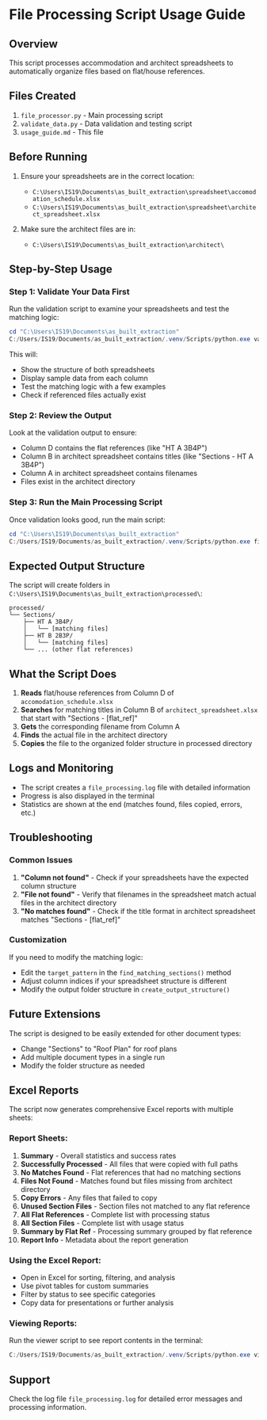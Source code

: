 # File Processing Script Usage Guide

## Overview
This script processes accommodation and architect spreadsheets to automatically organize files based on flat/house references.

## Files Created
1. `file_processor.py` - Main processing script
2. `validate_data.py` - Data validation and testing script
3. `usage_guide.md` - This file

## Before Running
1. Ensure your spreadsheets are in the correct location:
   - `C:\Users\IS19\Documents\as_built_extraction\spreadsheet\accomodation_schedule.xlsx`
   - `C:\Users\IS19\Documents\as_built_extraction\spreadsheet\architect_spreadsheet.xlsx`

2. Make sure the architect files are in:
   - `C:\Users\IS19\Documents\as_built_extraction\architect\`

## Step-by-Step Usage

### Step 1: Validate Your Data First
Run the validation script to examine your spreadsheets and test the matching logic:

```powershell
cd "C:\Users\IS19\Documents\as_built_extraction"
C:/Users/IS19/Documents/as_built_extraction/.venv/Scripts/python.exe validate_data.py
```

This will:
- Show the structure of both spreadsheets
- Display sample data from each column
- Test the matching logic with a few examples
- Check if referenced files actually exist

### Step 2: Review the Output
Look at the validation output to ensure:
- Column D contains the flat references (like "HT A 3B4P")
- Column B in architect spreadsheet contains titles (like "Sections - HT A 3B4P")
- Column A in architect spreadsheet contains filenames
- Files exist in the architect directory

### Step 3: Run the Main Processing Script
Once validation looks good, run the main script:

```powershell
cd "C:\Users\IS19\Documents\as_built_extraction"
C:/Users/IS19/Documents/as_built_extraction/.venv/Scripts/python.exe file_processor.py
```

## Expected Output Structure
The script will create folders in `C:\Users\IS19\Documents\as_built_extraction\processed\`:

```
processed/
└── Sections/
    ├── HT A 3B4P/
    │   └── [matching files]
    ├── HT B 2B3P/
    │   └── [matching files]
    └── ... (other flat references)
```

## What the Script Does
1. **Reads** flat/house references from Column D of `accomodation_schedule.xlsx`
2. **Searches** for matching titles in Column B of `architect_spreadsheet.xlsx` that start with "Sections - [flat_ref]"
3. **Gets** the corresponding filename from Column A
4. **Finds** the actual file in the architect directory
5. **Copies** the file to the organized folder structure in processed directory

## Logs and Monitoring
- The script creates a `file_processing.log` file with detailed information
- Progress is also displayed in the terminal
- Statistics are shown at the end (matches found, files copied, errors, etc.)

## Troubleshooting

### Common Issues
1. **"Column not found"** - Check if your spreadsheets have the expected column structure
2. **"File not found"** - Verify that filenames in the spreadsheet match actual files in the architect directory
3. **"No matches found"** - Check if the title format in architect spreadsheet matches "Sections - [flat_ref]"

### Customization
If you need to modify the matching logic:
- Edit the `target_pattern` in the `find_matching_sections()` method
- Adjust column indices if your spreadsheet structure is different
- Modify the output folder structure in `create_output_structure()`

## Future Extensions
The script is designed to be easily extended for other document types:
- Change "Sections" to "Roof Plan" for roof plans
- Add multiple document types in a single run
- Modify the folder structure as needed

## Excel Reports
The script now generates comprehensive Excel reports with multiple sheets:

### Report Sheets:
1. **Summary** - Overall statistics and success rates
2. **Successfully Processed** - All files that were copied with full paths
3. **No Matches Found** - Flat references that had no matching sections
4. **Files Not Found** - Matches found but files missing from architect directory
5. **Copy Errors** - Any files that failed to copy
6. **Unused Section Files** - Section files not matched to any flat reference
7. **All Flat References** - Complete list with processing status
8. **All Section Files** - Complete list with usage status
9. **Summary by Flat Ref** - Processing summary grouped by flat reference
10. **Report Info** - Metadata about the report generation

### Using the Excel Report:
- Open in Excel for sorting, filtering, and analysis
- Use pivot tables for custom summaries
- Filter by status to see specific categories
- Copy data for presentations or further analysis

### Viewing Reports:
Run the viewer script to see report contents in the terminal:
```powershell
C:/Users/IS19/Documents/as_built_extraction/.venv/Scripts/python.exe view_excel_report.py
```

## Support
Check the log file `file_processing.log` for detailed error messages and processing information.